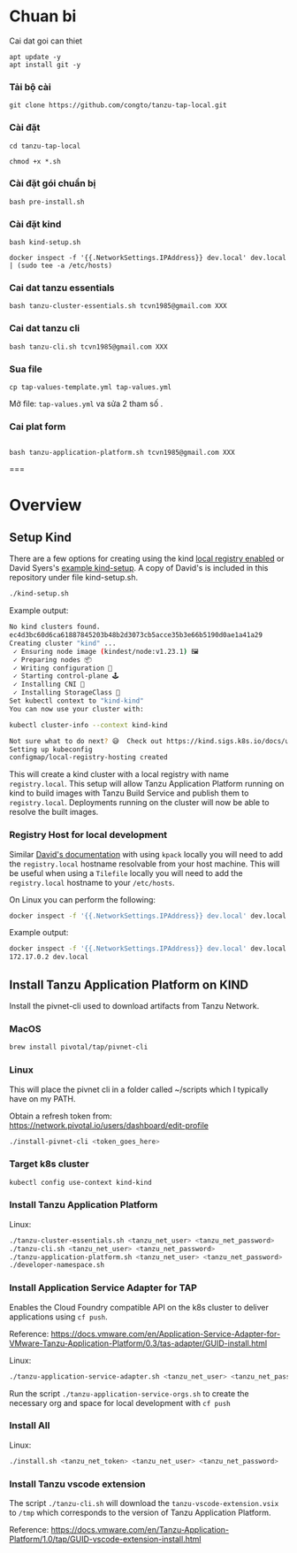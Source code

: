 # Chuan bi 

Cai dat goi can thiet 

```
apt update -y
apt install git -y 

```

### Tải bộ cài 
```
git clone https://github.com/congto/tanzu-tap-local.git
```

### Cài đặt

```
cd tanzu-tap-local

chmod +x *.sh 

```

### Cài đặt gói chuẩn bị 
```
bash pre-install.sh
```

### Cài đặt kind 
```
bash kind-setup.sh
```


```
docker inspect -f '{{.NetworkSettings.IPAddress}} dev.local' dev.local | (sudo tee -a /etc/hosts)
```



### Cai dat tanzu essentials

```
bash tanzu-cluster-essentials.sh tcvn1985@gmail.com XXX

```

### Cai dat tanzu cli 

````
bash tanzu-cli.sh tcvn1985@gmail.com XXX
````


### Sua file 

```
cp tap-values-template.yml tap-values.yml
```

Mở file: `tap-values.yml` va sửa 2 tham số .



### Cai plat form 

```

bash tanzu-application-platform.sh tcvn1985@gmail.com XXX

```

===


# Overview


## Setup Kind

There are a few options for creating using the kind [local registry enabled](https://kind.sigs.k8s.io/docs/user/local-registry/) or David Syers's [example kind-setup](https://github.com/dsyer/kpack-with-kind/blob/main/kind-setup.sh).  A copy of David's is included in this repository under file kind-setup.sh.

```bash
./kind-setup.sh
```

Example output:

```bash
No kind clusters found.
ec4d3bc60d6ca61887845203b48b2d3073cb5acce35b3e66b5190d0ae1a41a29
Creating cluster "kind" ...
 ✓ Ensuring node image (kindest/node:v1.23.1) 🖼 
 ✓ Preparing nodes 📦  
 ✓ Writing configuration 📜 
 ✓ Starting control-plane 🕹️ 
 ✓ Installing CNI 🔌 
 ✓ Installing StorageClass 💾 
Set kubectl context to "kind-kind"
You can now use your cluster with:

kubectl cluster-info --context kind-kind

Not sure what to do next? 😅  Check out https://kind.sigs.k8s.io/docs/user/quick-start/
Setting up kubeconfig
configmap/local-registry-hosting created
```

This will create a kind cluster with a local registry with name `registry.local`.  This setup will allow Tanzu Application Platform running on kind to build images with Tanzu Build Service and publish them to `registry.local`.  Deployments running on the cluster will now be able to resolve the built images.

### Registry Host for local development

Similar [David's documentation](https://github.com/dsyer/kpack-with-kind#registry-host) with using `kpack` locally you will need to add the `registry.local` hostname resolvable from your host machine.  This will be useful when using a `Tilefile` locally you will need to add the `registry.local` hostname to your `/etc/hosts`.  

On Linux you can perform the following:

```bash
docker inspect -f '{{.NetworkSettings.IPAddress}} dev.local' dev.local | (sudo tee -a /etc/hosts)
```
Example output:

```bash
docker inspect -f '{{.NetworkSettings.IPAddress}} dev.local' dev.local | (sudo tee -a /etc/hosts)
172.17.0.2 dev.local
```

## Install Tanzu Application Platform on KIND

Install the pivnet-cli used to download artifacts from Tanzu Network.

### MacOS
```bash
brew install pivotal/tap/pivnet-cli
```

### Linux
This will place the pivnet cli in a folder called ~/scripts which I typically have on my PATH.

Obtain a refresh token from: https://network.pivotal.io/users/dashboard/edit-profile

```bash
./install-pivnet-cli <token_goes_here>
```

### Target k8s cluster

```bash
kubectl config use-context kind-kind
```

### Install Tanzu Application Platform

Linux:

```bash
./tanzu-cluster-essentials.sh <tanzu_net_user> <tanzu_net_password>
./tanzu-cli.sh <tanzu_net_user> <tanzu_net_password>
./tanzu-application-platform.sh <tanzu_net_user> <tanzu_net_password>
./developer-namespace.sh
```


### Install Application Service Adapter for TAP

Enables the Cloud Foundry compatible API on the k8s cluster to deliver applications using `cf push`.

Reference: https://docs.vmware.com/en/Application-Service-Adapter-for-VMware-Tanzu-Application-Platform/0.3/tas-adapter/GUID-install.html

Linux:
```bash
./tanzu-application-service-adapter.sh <tanzu_net_user> <tanzu_net_password>
```

Run the script `./tanzu-application-service-orgs.sh` to create the necessary org and space for local development with `cf push`

### Install All

Linux:

```bash
./install.sh <tanzu_net_token> <tanzu_net_user> <tanzu_net_password>
```

### Install Tanzu vscode extension

The script `./tanzu-cli.sh` will download the `tanzu-vscode-extension.vsix` to `/tmp` which corresponds to the version of Tanzu Application Platform.

Reference: https://docs.vmware.com/en/Tanzu-Application-Platform/1.0/tap/GUID-vscode-extension-install.html

